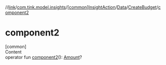 //[link](../../../../index.md)/[com.tink.model.insights](../../../index.md)/[[common]InsightAction](../../index.md)/[Data](../index.md)/[CreateBudget](index.md)/[component2](component2.md)



# component2  
[common]  
Content  
operator fun [component2](component2.md)(): [Amount](../../../../com.tink.model.misc/[common]-amount/index.md)?  



